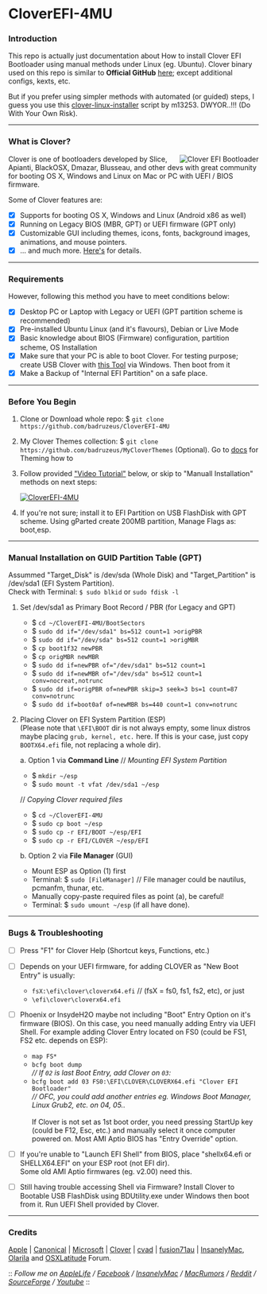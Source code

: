 # CloverEFI-4MU
### Introduction
This repo is actually just documentation about How to install Clover EFI Bootloader using manual methods under Linux (eg. Ubuntu). Clover binary used on this repo is similar to <b>Official GitHub</b> [here](https://github.com/CloverHackyColor/CloverBootloader); except additional configs, kexts, etc.
 
But if you prefer using simpler methods with automated (or guided) steps, I guess you use this [clover-linux-installer](https://github.com/m13253/clover-linux-installer) script by m13253. DWYOR..!!! (Do With Your Own Risk).

--------------------------------------------------------------------------------------------

### What is Clover?
<img src="/extras/img/CloverEFI-Bootloader.png?raw=true" alt="Clover EFI Bootloader" align="right">

Clover is one of bootloaders developed by Slice, Apianti, BlackOSX, Dmazar, Blusseau, and other devs with great community for booting OS X, Windows and Linux on Mac or PC with UEFI / BIOS firmware.
 
Some of Clover features are:
- [x] Supports for booting OS X, Windows and Linux (Android x86 as well)
- [x] Running on Legacy BIOS (MBR, GPT) or UEFI firmware (GPT only)
- [x] Customizable GUI including themes, icons, fonts, background images, animations, and mouse pointers.
- [x] ... and much more. [Here's](https://sourceforge.net/projects/cloverefiboot/) for details.

--------------------------------------------------------------------------------------------

### Requirements
However, following this method you have to meet conditions below:
- [x] Desktop PC or Laptop with Legacy or UEFI (GPT partition scheme is recommended)
- [x] Pre-installed Ubuntu Linux (and it's flavours), Debian or Live Mode
- [x] Basic knowledge about BIOS (Firmware) configuration, partition scheme, OS Installation
- [x] Make sure that your PC is able to boot Clover. For testing purpose; create USB Clover with [this Tool](http://cvad-mac.narod.ru/index/bootdiskutility_exe/0-5) via Windows. Then boot from it
- [x] Make a Backup of "Internal EFI Partition" on a safe place.

--------------------------------------------------------------------------------------------

### Before You Begin
1. Clone or Download whole repo: $ `git clone https://github.com/badruzeus/CloverEFI-4MU`
2. My Clover Themes collection: $ `git clone https://github.com/badruzeus/MyCloverThemes` (Optional). Go to [docs](https://github.com/badruzeus/CloverEFI-4MU/blob/master/extras/How-to-use-Clover-Themes.txt) for Theming how to
3. Follow provided ["Video Tutorial"](https://www.youtube.com/watch?v=YPWWinxwOcY) below, or skip to "Manuall Installation" methods on next steps:
 
   [![CloverEFI-4MU](https://github.com/badruzeus/CloverEFI-4MU/raw/master/extras/img/CloverEFI-4MU.png)](https://www.youtube.com/watch?v=YPWWinxwOcY)
4. If you're not sure; install it to EFI Partition on USB FlashDisk with GPT scheme. Using gParted create 200MB partition, Manage Flags as: boot,esp.
--------------------------------------------------------------------------------------------

### Manual Installation on GUID Partition Table (GPT)
Assummed "Target_Disk" is /dev/sda (Whole Disk) and "Target_Partition" is /dev/sda1 (EFI System Partition).
<br>Check with Terminal: `$ sudo blkid` or `sudo fdisk -l`<br/>
 
1. Set /dev/sda1 as Primary Boot Record / PBR (for Legacy and GPT)
	- $ `cd ~/CloverEFI-4MU/BootSectors`
	- $ `sudo dd if="/dev/sda1" bs=512 count=1 >origPBR`
	- $ `sudo dd if="/dev/sda" bs=512 count=1 >origMBR`
	- $ `cp boot1f32 newPBR`
	- $ `cp origMBR newMBR`
	- $ `sudo dd if=newPBR of="/dev/sda1" bs=512 count=1`
	- $ `sudo dd if=newMBR of="/dev/sda" bs=512 count=1 conv=nocreat,notrunc`
	- $ `sudo dd if=origPBR of=newPBR skip=3 seek=3 bs=1 count=87 conv=notrunc`
	- $ `sudo dd if=boot0af of=newMBR bs=440 count=1 conv=notrunc`
	
 
2. Placing Clover on EFI System Partition (ESP)
   <br>(Please note that `\EFI\BOOT` dir is not always empty, some linux distros maybe placing `grub, kernel, etc.` here. If this is your case, just copy `BOOTX64.efi` file, not replacing a whole dir).<br/>
 
	a. Option 1 via <b>Command Line</b>
	// <i>Mounting EFI System Partition</i><br/>
	- $ `mkdir ~/esp`
	- $ `sudo mount -t vfat /dev/sda1 ~/esp`
 
	// <i>Copying Clover required files</i>
	- $ `cd ~/CloverEFI-4MU`
	- $ `sudo cp boot ~/esp`
	- $ `sudo cp -r EFI/BOOT ~/esp/EFI`
	- $ `sudo cp -r EFI/CLOVER ~/esp/EFI`
 
	b. Option 2 via <b>File Manager</b> (GUI)
	- Mount ESP as Option (1) first
	- Terminal: $ `sudo [FileManager]` // File manager could be nautilus, pcmanfm, thunar, etc.
	- Manually copy-paste required files as point (a), be careful!
	- Terminal: $ `sudo umount ~/esp` (if all have done).
 
 
--------------------------------------------------------------------------------------------

### Bugs & Troubleshooting
- [ ] Press "F1" for Clover Help (Shortcut keys, Functions, etc.)
- [ ] Depends on your UEFI firmware, for adding CLOVER as "New Boot Entry" is usually:
   - `fsX:\efi\clover\cloverx64.efi` // (fsX = fs0, fs1, fs2, etc), or just
   - `\efi\clover\cloverx64.efi`

- [ ] Phoenix or InsydeH2O maybe not including "Boot" Entry Option on it's firmware (BIOS). On this case, you need manually adding Entry via UEFI Shell. For example adding Clover Entry located on FS0 (could be FS1, FS2 etc. depends on ESP):
	- `map FS*`
	- `bcfg boot dump`
	<br><i>// If `02` is last Boot Entry, add Clover on `03`:</i><br/>
	- `bcfg boot add 03 FS0:\EFI\CLOVER\CLOVERX64.efi "Clover EFI Bootloader"`
	<br><i>// OFC, you could add another entries eg. Windows Boot Manager, Linux Grub2, etc. on 04, 05..</i><br/>
	<br> If Clover is not set as 1st boot order, you need pressing StartUp key (could be F12, Esc, etc.) and manually select it once computer powered on. Most AMI Aptio BIOS has "Entry Override" option.<br/>

- [ ] If you're unable to "Launch EFI Shell" from BIOS, place "shellx64.efi or SHELLX64.EFI" on your ESP root (not EFI dir).
<br>Some old AMI Aptio firmwares (eg. v2.00) need this.<br/>

- [ ] Still having trouble accessing Shell via Firmware? Install Clover to Bootable USB FlashDisk using BDUtility.exe under Windows then boot from it. Run UEFI Shell provided by Clover.

--------------------------------------------------------------------------------------------

### Credits
[Apple](https://www.apple.com) | [Canonical](https://www.ubuntu.com) | [Microsoft](https://www.microsoft.com/en-us/windows) | [Clover](https://sourceforge.net/projects/cloverefiboot) | [cvad](http://cvad-mac.narod.ru/index/bootdiskutility_exe/0-5) | [fusion71au](http://www.insanelymac.com/forum/topic/310038-manually-install-clover-and-configure-boot-priority-with-easyuefi-in-windows/#entry2200235) | [InsanelyMac](https://www.insanelymac.com/forum), [Olarila](http://olarila.com/forum) and [OSXLatitude](https://osxlatitude.com/forums) Forum.
 
 
:: <i>Follow me on [AppleLife](https://www.applelife.ru/members/badruzeus.112558/) / [Facebook](https://fb.com/badruzeus) / [InsanelyMac](https://www.insanelymac.com/forum/profile/826765-badruzeus) / [MacRumors](https://forums.macrumors.com/members/badruzeus.1133819/) /  [Reddit](https://www.reddit.com/user/Badruzeus) / [SourceForge](https://sourceforge.net/u/badruzeus/profile) / [Youtube](https://www.youtube.com/channel/UCM2mZ2r2Gy914X-3N18b6qA)</i> ::
